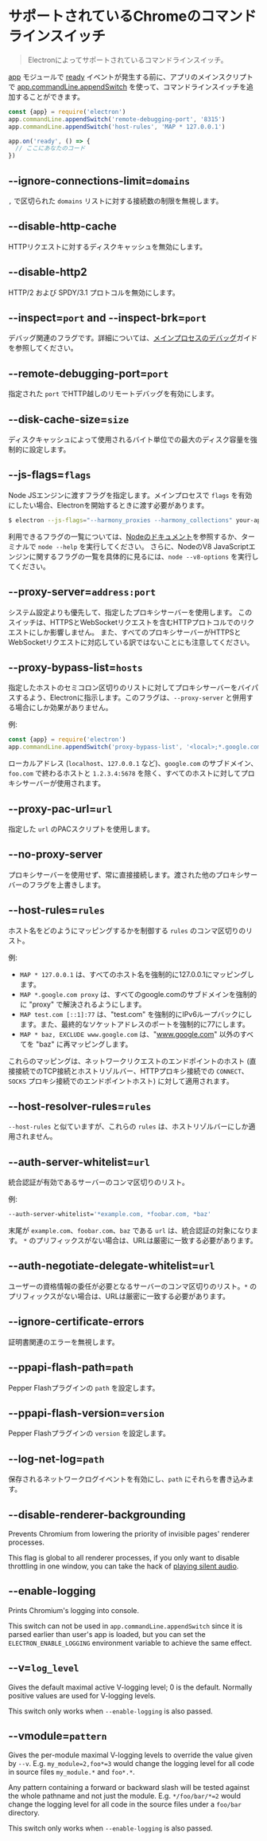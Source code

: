 # サポートされているChromeのコマンドラインスイッチ

> Electronによってサポートされているコマンドラインスイッチ。

[app](app.md) モジュールで [ready](app.md#event-ready) イベントが発生する前に、アプリのメインスクリプトで [app.commandLine.appendSwitch](app.md#appcommandlineappendswitchswitch-value) を使って、コマンドラインスイッチを追加することができます。

```javascript
const {app} = require('electron')
app.commandLine.appendSwitch('remote-debugging-port', '8315')
app.commandLine.appendSwitch('host-rules', 'MAP * 127.0.0.1')

app.on('ready', () => {
  // ここにあなたのコード
})
```

## --ignore-connections-limit=`domains`

`,` で区切られた `domains` リストに対する接続数の制限を無視します。

## --disable-http-cache

HTTPリクエストに対するディスクキャッシュを無効にします。

## --disable-http2

HTTP/2 および SPDY/3.1 プロトコルを無効にします。

## --inspect=`port` and --inspect-brk=`port`

デバッグ関連のフラグです。詳細については、[メインプロセスのデバッグ](../tutorial/debugging-main-process.md)ガイドを参照してください。

## --remote-debugging-port=`port`

指定された `port` でHTTP越しのリモートデバッグを有効にします。

## --disk-cache-size=`size`

ディスクキャッシュによって使用されるバイト単位での最大のディスク容量を強制的に設定します。

## --js-flags=`flags`

Node JSエンジンに渡すフラグを指定します。メインプロセスで `flags` を有効にしたい場合、Electronを開始するときに渡す必要があります。

```bash
$ electron --js-flags="--harmony_proxies --harmony_collections" your-app
```

利用できるフラグの一覧については、[Nodeのドキュメント](https://nodejs.org/api/cli.html)を参照するか、ターミナルで `node --help` を実行してください。 さらに、NodeのV8 JavaScriptエンジンに関するフラグの一覧を具体的に見るには、`node --v8-options` を実行してください。

## --proxy-server=`address:port`

システム設定よりも優先して、指定したプロキシサーバーを使用します。 このスイッチは、HTTPSとWebSocketリクエストを含むHTTPプロトコルでのリクエストにしか影響しません。 また、すべてのプロキシサーバーがHTTPSとWebSocketリクエストに対応している訳ではないことにも注意してください。

## --proxy-bypass-list=`hosts`

指定したホストのセミコロン区切りのリストに対してプロキシサーバーをバイパスするよう、Electronに指示します。このフラグは、`--proxy-server` と併用する場合にしか効果がありません。

例:

```javascript
const {app} = require('electron')
app.commandLine.appendSwitch('proxy-bypass-list', '<local>;*.google.com;*foo.com;1.2.3.4:5678')
```

ローカルアドレス (`localhost`、`127.0.0.1` など)、`google.com` のサブドメイン、`foo.com` で終わるホストと `1.2.3.4:5678` を除く、すべてのホストに対してプロキシサーバーが使用されます。

## --proxy-pac-url=`url`

指定した `url` のPACスクリプトを使用します。

## --no-proxy-server

プロキシサーバーを使用せず、常に直接接続します。渡された他のプロキシサーバーのフラグを上書きします。

## --host-rules=`rules`

ホスト名をどのようにマッピングするかを制御する `rules` のコンマ区切りのリスト。

例:

* `MAP * 127.0.0.1` は、すべてのホスト名を強制的に127.0.0.1にマッピングします。
* `MAP *.google.com proxy` は、すべてのgoogle.comのサブドメインを強制的に "proxy" で解決されるようにします。
* `MAP test.com [::1]:77` は、"test.com" を強制的にIPv6ループバックにします。また、最終的なソケットアドレスのポートを強制的に77にします。
* `MAP * baz, EXCLUDE www.google.com` は、"www.google.com" 以外のすべてを "baz" に再マッピングします。

これらのマッピングは、ネットワークリクエストのエンドポイントのホスト (直接接続でのTCP接続とホストリゾルバー、HTTPプロキシ接続での `CONNECT`、`SOCKS` プロキシ接続でのエンドポイントホスト) に対して適用されます。

## --host-resolver-rules=`rules`

`--host-rules` と似ていますが、これらの `rules` は、ホストリゾルバーにしか適用されません。

## --auth-server-whitelist=`url`

統合認証が有効であるサーバーのコンマ区切りのリスト。

例:

```bash
--auth-server-whitelist='*example.com, *foobar.com, *baz'
```

末尾が `example.com`、`foobar.com`、`baz` である `url` は、統合認証の対象になります。 `*` のプリフィックスがない場合は、URLは厳密に一致する必要があります。

## --auth-negotiate-delegate-whitelist=`url`

ユーザーの資格情報の委任が必要となるサーバーのコンマ区切りのリスト。`*` のプリフィックスがない場合は、URLは厳密に一致する必要があります。

## --ignore-certificate-errors

証明書関連のエラーを無視します。

## --ppapi-flash-path=`path`

Pepper Flashプラグインの `path` を設定します。

## --ppapi-flash-version=`version`

Pepper Flashプラグインの `version` を設定します。

## --log-net-log=`path`

保存されるネットワークログイベントを有効にし、`path` にそれらを書き込みます。

## --disable-renderer-backgrounding

Prevents Chromium from lowering the priority of invisible pages' renderer processes.

This flag is global to all renderer processes, if you only want to disable throttling in one window, you can take the hack of [playing silent audio](https://github.com/atom/atom/pull/9485/files).

## --enable-logging

Prints Chromium's logging into console.

This switch can not be used in `app.commandLine.appendSwitch` since it is parsed earlier than user's app is loaded, but you can set the `ELECTRON_ENABLE_LOGGING` environment variable to achieve the same effect.

## --v=`log_level`

Gives the default maximal active V-logging level; 0 is the default. Normally positive values are used for V-logging levels.

This switch only works when `--enable-logging` is also passed.

## --vmodule=`pattern`

Gives the per-module maximal V-logging levels to override the value given by `--v`. E.g. `my_module=2,foo*=3` would change the logging level for all code in source files `my_module.*` and `foo*.*`.

Any pattern containing a forward or backward slash will be tested against the whole pathname and not just the module. E.g. `*/foo/bar/*=2` would change the logging level for all code in the source files under a `foo/bar` directory.

This switch only works when `--enable-logging` is also passed.